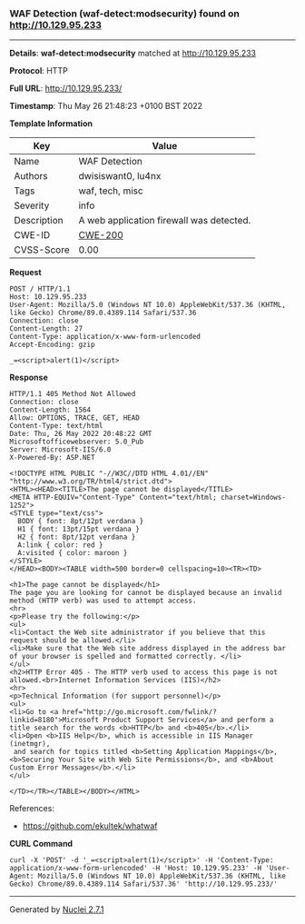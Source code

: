 ### WAF Detection (waf-detect:modsecurity) found on http://10.129.95.233
---
**Details**: **waf-detect:modsecurity**  matched at http://10.129.95.233

**Protocol**: HTTP

**Full URL**: http://10.129.95.233/

**Timestamp**: Thu May 26 21:48:23 +0100 BST 2022

**Template Information**

| Key | Value |
|---|---|
| Name | WAF Detection |
| Authors | dwisiswant0, lu4nx |
| Tags | waf, tech, misc |
| Severity | info |
| Description | A web application firewall was detected. |
| CWE-ID | [CWE-200](https://cwe.mitre.org/data/definitions/200.html) |
| CVSS-Score | 0.00 |

**Request**
```http
POST / HTTP/1.1
Host: 10.129.95.233
User-Agent: Mozilla/5.0 (Windows NT 10.0) AppleWebKit/537.36 (KHTML, like Gecko) Chrome/89.0.4389.114 Safari/537.36
Connection: close
Content-Length: 27
Content-Type: application/x-www-form-urlencoded
Accept-Encoding: gzip

_=<script>alert(1)</script>
```

**Response**
```http
HTTP/1.1 405 Method Not Allowed
Connection: close
Content-Length: 1564
Allow: OPTIONS, TRACE, GET, HEAD
Content-Type: text/html
Date: Thu, 26 May 2022 20:48:22 GMT
Microsoftofficewebserver: 5.0_Pub
Server: Microsoft-IIS/6.0
X-Powered-By: ASP.NET

<!DOCTYPE HTML PUBLIC "-//W3C//DTD HTML 4.01//EN" "http://www.w3.org/TR/html4/strict.dtd">
<HTML><HEAD><TITLE>The page cannot be displayed</TITLE>
<META HTTP-EQUIV="Content-Type" Content="text/html; charset=Windows-1252">
<STYLE type="text/css">
  BODY { font: 8pt/12pt verdana }
  H1 { font: 13pt/15pt verdana }
  H2 { font: 8pt/12pt verdana }
  A:link { color: red }
  A:visited { color: maroon }
</STYLE>
</HEAD><BODY><TABLE width=500 border=0 cellspacing=10><TR><TD>

<h1>The page cannot be displayed</h1>
The page you are looking for cannot be displayed because an invalid method (HTTP verb) was used to attempt access.
<hr>
<p>Please try the following:</p>
<ul>
<li>Contact the Web site administrator if you believe that this request should be allowed.</li>
<li>Make sure that the Web site address displayed in the address bar of your browser is spelled and formatted correctly. </li>
</ul>
<h2>HTTP Error 405 - The HTTP verb used to access this page is not allowed.<br>Internet Information Services (IIS)</h2>
<hr>
<p>Technical Information (for support personnel)</p>
<ul>
<li>Go to <a href="http://go.microsoft.com/fwlink/?linkid=8180">Microsoft Product Support Services</a> and perform a title search for the words <b>HTTP</b> and <b>405</b>.</li>
<li>Open <b>IIS Help</b>, which is accessible in IIS Manager (inetmgr),
 and search for topics titled <b>Setting Application Mappings</b>, <b>Securing Your Site with Web Site Permissions</b>, and <b>About Custom Error Messages</b>.</li>
</ul>

</TD></TR></TABLE></BODY></HTML>

```

References: 
- https://github.com/ekultek/whatwaf

**CURL Command**
```
curl -X 'POST' -d '_=<script>alert(1)</script>' -H 'Content-Type: application/x-www-form-urlencoded' -H 'Host: 10.129.95.233' -H 'User-Agent: Mozilla/5.0 (Windows NT 10.0) AppleWebKit/537.36 (KHTML, like Gecko) Chrome/89.0.4389.114 Safari/537.36' 'http://10.129.95.233/'
```
---
Generated by [Nuclei 2.7.1](https://github.com/projectdiscovery/nuclei)